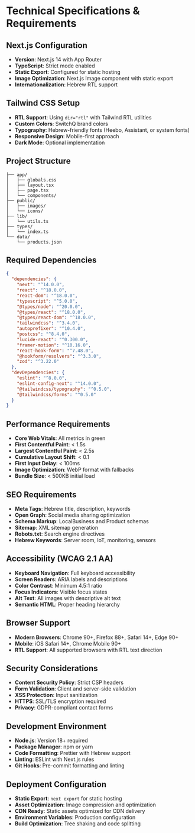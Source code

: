 # Technical Specifications & Requirements

## Next.js Configuration
- **Version**: Next.js 14 with App Router
- **TypeScript**: Strict mode enabled
- **Static Export**: Configured for static hosting
- **Image Optimization**: Next.js Image component with static export
- **Internationalization**: Hebrew RTL support

## Tailwind CSS Setup
- **RTL Support**: Using `dir="rtl"` with Tailwind RTL utilities
- **Custom Colors**: SwitchQ brand colors
- **Typography**: Hebrew-friendly fonts (Heebo, Assistant, or system fonts)
- **Responsive Design**: Mobile-first approach
- **Dark Mode**: Optional implementation

## Project Structure
```
├── app/
│   ├── globals.css
│   ├── layout.tsx
│   ├── page.tsx
│   └── components/
├── public/
│   ├── images/
│   └── icons/
├── lib/
│   └── utils.ts
├── types/
│   └── index.ts
└── data/
    └── products.json
```

## Required Dependencies
```json
{
  "dependencies": {
    "next": "^14.0.0",
    "react": "^18.0.0",
    "react-dom": "^18.0.0",
    "typescript": "^5.0.0",
    "@types/node": "^20.0.0",
    "@types/react": "^18.0.0",
    "@types/react-dom": "^18.0.0",
    "tailwindcss": "^3.4.0",
    "autoprefixer": "^10.4.0",
    "postcss": "^8.4.0",
    "lucide-react": "^0.300.0",
    "framer-motion": "^10.16.0",
    "react-hook-form": "^7.48.0",
    "@hookform/resolvers": "^3.3.0",
    "zod": "^3.22.0"
  },
  "devDependencies": {
    "eslint": "^8.0.0",
    "eslint-config-next": "^14.0.0",
    "@tailwindcss/typography": "^0.5.0",
    "@tailwindcss/forms": "^0.5.0"
  }
}
```

## Performance Requirements
- **Core Web Vitals**: All metrics in green
- **First Contentful Paint**: < 1.5s
- **Largest Contentful Paint**: < 2.5s
- **Cumulative Layout Shift**: < 0.1
- **First Input Delay**: < 100ms
- **Image Optimization**: WebP format with fallbacks
- **Bundle Size**: < 500KB initial load

## SEO Requirements
- **Meta Tags**: Hebrew title, description, keywords
- **Open Graph**: Social media sharing optimization
- **Schema Markup**: LocalBusiness and Product schemas
- **Sitemap**: XML sitemap generation
- **Robots.txt**: Search engine directives
- **Hebrew Keywords**: Server room, IoT, monitoring, sensors

## Accessibility (WCAG 2.1 AA)
- **Keyboard Navigation**: Full keyboard accessibility
- **Screen Readers**: ARIA labels and descriptions
- **Color Contrast**: Minimum 4.5:1 ratio
- **Focus Indicators**: Visible focus states
- **Alt Text**: All images with descriptive alt text
- **Semantic HTML**: Proper heading hierarchy

## Browser Support
- **Modern Browsers**: Chrome 90+, Firefox 88+, Safari 14+, Edge 90+
- **Mobile**: iOS Safari 14+, Chrome Mobile 90+
- **RTL Support**: All supported browsers with RTL text direction

## Security Considerations
- **Content Security Policy**: Strict CSP headers
- **Form Validation**: Client and server-side validation
- **XSS Protection**: Input sanitization
- **HTTPS**: SSL/TLS encryption required
- **Privacy**: GDPR-compliant contact forms

## Development Environment
- **Node.js**: Version 18+ required
- **Package Manager**: npm or yarn
- **Code Formatting**: Prettier with Hebrew support
- **Linting**: ESLint with Next.js rules
- **Git Hooks**: Pre-commit formatting and linting

## Deployment Configuration
- **Static Export**: `next export` for static hosting
- **Asset Optimization**: Image compression and optimization
- **CDN Ready**: Static assets optimized for CDN delivery
- **Environment Variables**: Production configuration
- **Build Optimization**: Tree shaking and code splitting

